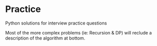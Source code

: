# Practice
Python solutions for interview practice questions

Most of the more complex problems (ie: Recursion & DP) will reclude a description of the algorithm at bottom.
